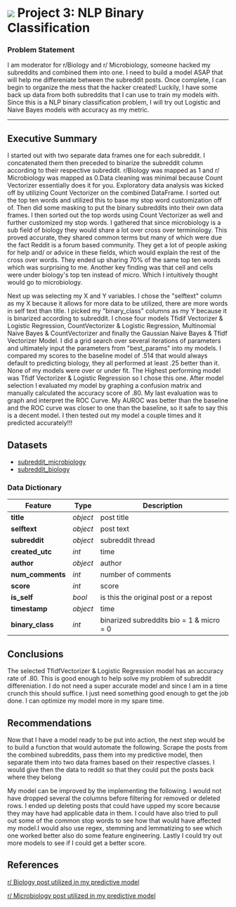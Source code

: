 # ![](https://ga-dash.s3.amazonaws.com/production/assets/logo-9f88ae6c9c3871690e33280fcf557f33.png) Project 3: NLP Binary Classification

### Problem Statement

I am moderator for r/Biology and r/ Microbiology, someone hacked my subreddits and combined them into one. I need to build a model ASAP that will help me differeniate between the subreddit posts. Once complete, I can begin to organize the mess that the hacker created! Luckily, I have some back up data from both subreddits that I can use to train my models with. Since this is a NLP binary classification problem, I will try out Logistic and Naive Bayes models with accuracy as my metric.

---


## Executive Summary

I started out with two separate data frames one for each subreddit. I concatenated them then preceded to binarize the subreddit column according to their respective subreddit. r/Biology was mapped as 1 and r/ Microbiology was mapped as 0.Data cleaning was minimal because Count Vectorizer essentially does it for you. Exploratory data analysis was kicked off by utilizing Count Vectorizer on the combined DataFrame. I sorted out the top ten words and utilized this to base my stop word customization off of. Then did some masking to put the binary subreddits into their own data frames. I then sorted out the top words using Count Vectorizer as well and further customized my stop words. I gathered that since microbiology is a sub field of biology they would share a lot over cross over terminology. This proved accurate, they shared common terms but many of which were due the fact Reddit is a forum based community. They get a lot of people asking for help and/ or advice in these fields, which would explain the rest of the cross over words. They ended up sharing 70% of the same top ten words which was surprising to me. Another key finding was that cell and cells were under biology's top ten instead of micro. Which I intuitively thought would go to microbiology.
 
 
Next up was selecting my X and Y variables. I chose the "selftext" column as my X because it allows for more data to be utilized, there are more words in self text than title. I picked my "binary_class" columns as my Y because it is binarized according to subreddit. I chose four models Tfidif Vectorizer & Logistic Regression, CountVectorizer & Logistic Regression, Multinomial Naive Bayes & CountVectorizer and finally the Gaussian Naive Bayes & Tfidf Vectorizer Model. I did a grid search over several iterations of parameters and ultimately input the parameters from "best_params" into my models. I compared my scores to the baseline model of .514 that would always default to predicting biology, they all performed at least .25 better than it. None of my models were over or under fit. The Highest performing model was Tfidf Vectorizer & Logistic Regression so I chose this one. After model selection I evaluated my model by graphing a confusion matrix and manually calculated the accuracy score of .80. My last evaluation was to graph  and interpret the ROC Curve. My AUROC was better than the baseline and the ROC curve was closer to one than the baseline, so it safe to say this is a decent model. I then tested out my model a couple times and it predicted accurately!!!


## Datasets

- [subreddit_microbiology](./data/subreddit_microbiology.csv)
- [subreddit_biology](./data/subreddit_biology.csv)

### Data Dictionary

|Feature|Type|Description|
|---|---|---|
|**title**|*object*|post title|
|**selftext**|*object*|post text|
|**subreddit**|*object*|subreddit thread|
|**created_utc**|*int*|time|
|**author**|*object*|author|
|**num_comments**|*int*|number of comments|
|**score**|*int*|score|
|**is_self**|*bool*|is this the original post or a repost|
|**timestamp**|*object*|time|
|**binary_class**|*int*|binarized subreddits bio = 1 & micro = 0|

## Conclusions

The selected TfidfVectorizer & Logistic Regression model has an accuracy rate of .80. This is good enough to help solve my problem of subreddit differeniation. I do not need a super accurate model and since I am in a time crunch this should suffice. I just need something good enough to get the job done. I can optimize my model more in my spare time.


## Recommendations

Now that I have a model ready to be put into action, the next step would be to build a function that would  automate the following. Scrape the posts from the combined subreddits, pass them into my predictive model, then separate them into two data frames based on their respective classes. I would give then the data to reddit so that they could put the posts back where they belong

My model can be improved by the implementing the following. I would not have dropped several the columns before filtering for removed or deleted rows. I ended up deleting posts that could have upped my score because they may have had applicable data in them. I could have also tried to pull out some of the common stop words to see how that would have affected my model.I would also use regex, stemming and lemmatizing to see which one worked better also do some feature engineering. Lastly I could try out more models to see if I could get a better score.

## References 

[r/ Biology post utilized in my predictive model](https://www.reddit.com/r/science/comments/ev41ym/study_suggests_parkinsons_present_from_birth_and/)


[r/ Microbiology post utilized in my predictive model](https://www.reddit.com/r/microbiology/comments/ew8n4g/i_would_like_to_know_what_the_swimming_organisms/)